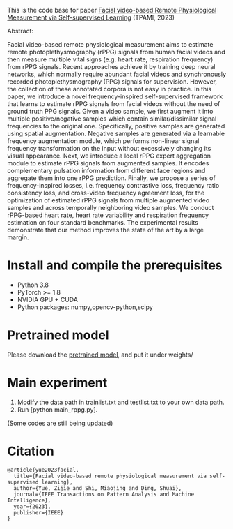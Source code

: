 This is the code base for paper [Facial video-based Remote Physiological Measurement via Self-supervised Learning](https://arxiv.org/abs/2210.15401) (TPAMI, 2023)

Abstract:

Facial video-based remote physiological measurement aims to estimate remote photoplethysmography (rPPG) signals from human facial videos and then measure multiple vital signs (e.g. heart rate, respiration frequency) from rPPG signals. Recent approaches achieve it by training deep neural networks, which normally require abundant facial videos and synchronously recorded photoplethysmography (PPG) signals for supervision. However, the collection of these annotated corpora is not easy in practice. In this paper, we introduce a novel frequency-inspired self-supervised framework that learns to estimate rPPG signals from facial videos without the need of ground truth PPG signals. Given a video sample, we first augment it into multiple positive/negative samples which contain similar/dissimilar signal frequencies to the original one. Specifically, positive samples are generated using spatial augmentation. Negative samples are generated via a learnable frequency augmentation module, which performs non-linear signal frequency transformation on the input without excessively changing its visual appearance. Next, we introduce a local rPPG expert aggregation module to estimate rPPG signals from augmented samples. It encodes complementary pulsation information from different face regions and aggregate them into one rPPG prediction. Finally, we propose a series of frequency-inspired losses, i.e. frequency contrastive loss, frequency ratio consistency loss, and cross-video frequency agreement loss, for the optimization of estimated rPPG signals from multiple augmented video samples and across temporally neighboring video samples. We conduct rPPG-based heart rate, heart rate variability and respiration frequency estimation on four standard benchmarks. The experimental results demonstrate that our method improves the state of the art by a large margin.

# Install and compile the prerequisites
- Python 3.8
- PyTorch >= 1.8
- NVIDIA GPU + CUDA
- Python packages: numpy,opencv-python,scipy
# Pretrained model
Please download the [pretrained model](https://drive.google.com/file/d/1AZ5YpD7sjp_mLlBgK0tgYTC21NCF9pPe/view?usp=sharing), and put it under weights/

# Main experiment

1. Modify the data path in trainlist.txt and testlist.txt to your own data path.
2. Run [python main_rppg.py].

(Some codes are still being updated)


# Citation
```
@article{yue2023facial,
  title={Facial video-based remote physiological measurement via self-supervised learning},
  author={Yue, Zijie and Shi, Miaojing and Ding, Shuai},
  journal={IEEE Transactions on Pattern Analysis and Machine Intelligence},
  year={2023},
  publisher={IEEE}
}
```
